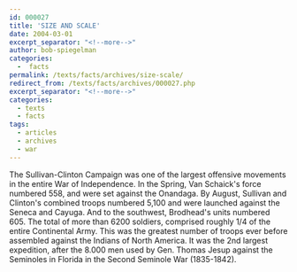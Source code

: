 ```yaml
---
id: 000027
title: 'SIZE AND SCALE'
date: 2004-03-01
excerpt_separator: "<!--more-->"
author: bob-spiegelman
categories:
  -  facts
permalink: /texts/facts/archives/size-scale/
redirect_from: /texts/facts/archives/000027.php
excerpt_separator: "<!--more-->"
categories:
  - texts
  - facts
tags:
  - articles
  - archives
  - war
---
```


The Sullivan-Clinton Campaign was one of the largest offensive movements in the entire War of Independence. In the Spring, Van Schaick's force numbered 558, and were set against the Onandaga. By August, Sullivan and Clinton's combined troops numbered 5,100 and were launched against the Seneca and Cayuga. And to the southwest, Brodhead's units numbered 605. The total of more than 6200 soldiers, comprised roughly 1/4 of the entire Continental Army. This was the greatest number of troops ever before assembled against the Indians of North America. It was the 2nd largest expedition, after the 8.000 men used by Gen. Thomas Jesup against the Seminoles in Florida in the Second Seminole War (1835-1842).
<!--more-->
